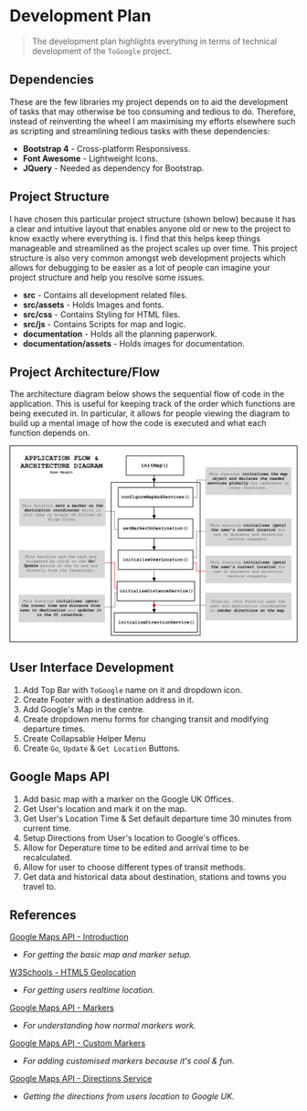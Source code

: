 # Development Plan

> The development plan highlights everything in terms of technical development of the `ToGoogle` project.

## Dependencies

These are the few libraries my project depends on to aid the development of tasks that may otherwise be too consuming and tedious to do. Therefore, instead of reinventing the wheel I am maximising my efforts elsewhere such as scripting and streamlining tedious tasks with these dependencies:

-  **Bootstrap 4** - Cross-platform Responsivess.
- **Font Awesome** - Lightweight Icons.
- **JQuery** - Needed as dependency for Bootstrap.

## Project Structure

I have chosen this particular project structure (shown below) because it has a clear and intuitive layout that enables anyone old or new to the project to know exactly where everything is. I find that this helps keep things manageable and streamlined as the project scales up over time. This project structure is also very common amongst web development projects which allows for debugging to be easier as a lot of people can imagine your project structure and help you resolve some issues.

- **src** - Contains all development related files.
- **src/assets** - Holds Images and fonts.
- **src/css** - Contains Styling for HTML files.
- **src/js** - Contains Scripts for map and logic.
- **documentation** - Holds all the planning paperwork.
- **documentation/assets** - Holds images for documentation.

## Project Architecture/Flow

The architecture diagram below shows the sequential flow of code in the application. This is useful for keeping track of the order which functions are being executed in. In particular, it allows for people viewing the diagram to build up a mental image of how the code is executed and what each function depends on.

![Application Architecture](./assets/AppFlowArchDiagram.png)

## User Interface Development

1. Add Top Bar with `ToGoogle` name on it and dropdown icon.
2. Create Footer with a destination address in it.
3. Add Google's Map in the centre.
4. Create dropdown menu forms for changing transit and modifying departure times.
5. Create Collapsable Helper Menu
6. Create `Go`, `Update` & `Get Location` Buttons.

## Google Maps API

1. Add basic map with a marker on the Google UK Offices.
2. Get User's location and mark it on the map.
3. Get User's Location Time & Set default departure time 30 minutes from current time.
4. Setup Directions from User's location to Google's offices.
5. Allow for Deperature time to be edited and arrival time to be recalculated.
6. Allow for user to choose different types of transit methods.
7. Get data and historical data about destination, stations and towns you travel to. 

## References

[Google Maps API - Introduction](https://developers.google.com/maps/documentation/javascript/tutorial)
- *For getting the basic map and marker setup.*

[W3Schools - HTML5 Geolocation](https://www.w3schools.com/html/html5_geolocation.asp)

- *For getting users realtime location.*

[Google Maps API - Markers](https://developers.google.com/maps/documentation/javascript/markers)

- *For understanding how normal markers work.*

[Google Maps API - Custom Markers](https://developers.google.com/maps/documentation/javascript/custom-markers)

- *For adding customised markers because it's cool & fun.*

[Google Maps API - Directions Service](https://developers.google.com/maps/documentation/javascript/directions)

- *Getting the directions from users location to Google UK.*